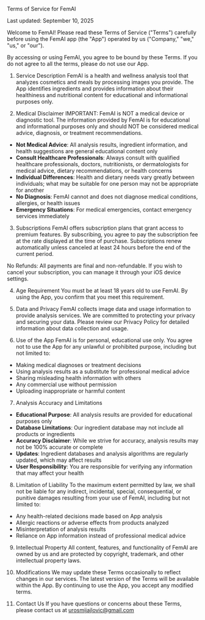 Terms of Service for FemAI

Last updated: September 10, 2025

Welcome to FemAI! Please read these Terms of Service ("Terms") carefully before using the FemAI app (the "App") operated by us ("Company," "we," "us," or "our").

By accessing or using FemAI, you agree to be bound by these Terms. If you do not agree to all the terms, please do not use our App.

1. Service Description
FemAI is a health and wellness analysis tool that analyzes cosmetics and meals by processing images you provide. The App identifies ingredients and provides information about their healthiness and nutritional content for educational and informational purposes only.

2. Medical Disclaimer
IMPORTANT: FemAI is NOT a medical device or diagnostic tool. The information provided by FemAI is for educational and informational purposes only and should NOT be considered medical advice, diagnosis, or treatment recommendations.

- **Not Medical Advice**: All analysis results, ingredient information, and health suggestions are general educational content only
- **Consult Healthcare Professionals**: Always consult with qualified healthcare professionals, doctors, nutritionists, or dermatologists for medical advice, dietary recommendations, or health concerns
- **Individual Differences**: Health and dietary needs vary greatly between individuals; what may be suitable for one person may not be appropriate for another
- **No Diagnosis**: FemAI cannot and does not diagnose medical conditions, allergies, or health issues
- **Emergency Situations**: For medical emergencies, contact emergency services immediately

3. Subscriptions
FemAI offers subscription plans that grant access to premium features. By subscribing, you agree to pay the subscription fee at the rate displayed at the time of purchase. Subscriptions renew automatically unless canceled at least 24 hours before the end of the current period.

No Refunds: All payments are final and non-refundable. If you wish to cancel your subscription, you can manage it through your iOS device settings.

4. Age Requirement
You must be at least 18 years old to use FemAI. By using the App, you confirm that you meet this requirement.

5. Data and Privacy
FemAI collects image data and usage information to provide analysis services. We are committed to protecting your privacy and securing your data. Please review our Privacy Policy for detailed information about data collection and usage.

6. Use of the App
FemAI is for personal, educational use only. You agree not to use the App for any unlawful or prohibited purpose, including but not limited to:
- Making medical diagnoses or treatment decisions
- Using analysis results as a substitute for professional medical advice
- Sharing misleading health information with others
- Any commercial use without permission
- Uploading inappropriate or harmful content

7. Analysis Accuracy and Limitations
- **Educational Purpose**: All analysis results are provided for educational purposes only
- **Database Limitations**: Our ingredient database may not include all products or ingredients
- **Accuracy Disclaimer**: While we strive for accuracy, analysis results may not be 100% accurate or complete
- **Updates**: Ingredient databases and analysis algorithms are regularly updated, which may affect results
- **User Responsibility**: You are responsible for verifying any information that may affect your health

8. Limitation of Liability
To the maximum extent permitted by law, we shall not be liable for any indirect, incidental, special, consequential, or punitive damages resulting from your use of FemAI, including but not limited to:
- Any health-related decisions made based on App analysis
- Allergic reactions or adverse effects from products analyzed
- Misinterpretation of analysis results
- Reliance on App information instead of professional medical advice

9. Intellectual Property
All content, features, and functionality of FemAI are owned by us and are protected by copyright, trademark, and other intellectual property laws.

10. Modifications
We may update these Terms occasionally to reflect changes in our services. The latest version of the Terms will be available within the App. By continuing to use the App, you accept any modified terms.

11. Contact Us
If you have questions or concerns about these Terms, please contact us at urosmijajlovic@gmail.com

